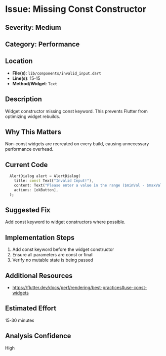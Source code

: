 # Issue: Missing Const Constructor

## Severity: Medium

## Category: Performance

## Location
- **File(s)**: `lib/components/invalid_input.dart`
- **Line(s)**: 15-15
- **Method/Widget**: `Text`

## Description
Widget constructor missing const keyword. This prevents Flutter from optimizing widget rebuilds.

## Why This Matters
Non-const widgets are recreated on every build, causing unnecessary performance overhead.

## Current Code
```dart
  AlertDialog alert = AlertDialog(
    title: const Text("Invalid Input!"),
    content: Text("Please enter a value in the range ($minVal - $maxVal)"),
    actions: [okButton],
  );

```

## Suggested Fix
Add const keyword to widget constructors where possible.

## Implementation Steps
1. Add const keyword before the widget constructor
2. Ensure all parameters are const or final
3. Verify no mutable state is being passed

## Additional Resources
- https://flutter.dev/docs/perf/rendering/best-practices#use-const-widgets

## Estimated Effort
15-30 minutes

## Analysis Confidence
High
